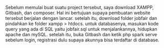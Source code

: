 Sebelum memulai buat suatu project tersebut, saya download XAMPP, Gitbash, dan composer. Hal ini bertujuan supaya pembuatan website tersebut berjalan dengan lancar.
setelah itu, download folder jobfair dan pindahkan ke folder xampp > htdocs. 
untuk databasenya, masukan kode query yang ada di SQL yaitu jobfair.sql
untuk menjalankannya, hidupkan apache dan mySQL.
setelah itu, buka Gitbash dan ketik php spark serve
sebelum login, registrasi dulu supaya akunnya bisa terdaftar di database.
